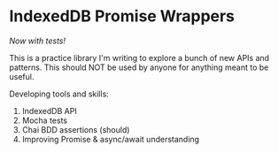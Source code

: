 # IndexedDB Promise Wrappers
*Now with tests!*

This is a practice library I'm writing to explore a bunch of new APIs and patterns. This should NOT be used by anyone for anything meant to be useful.

Developing tools and skills:
1. IndexedDB API
2. Mocha tests
3. Chai BDD assertions (should)
4. Improving Promise & async/await understanding

